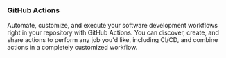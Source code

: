 ### GitHub Actions
Automate, customize, and execute your software development workflows right in your repository with GitHub Actions.
You can discover, create, and share actions to perform any job you'd like, including CI/CD, and combine actions in a completely customized workflow.
